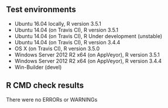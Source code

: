 
## Test environments
* Ubuntu 16.04 locally, R version 3.5.1
* Ubuntu 14.04 (on Travis CI), R version 3.5.1
* Ubuntu 14.04 (on Travis CI), R Under development (unstable) 
* Ubuntu 14.04 (on Travis CI), R version 3.4.4
* OS X (on Travis CI), R version 3.5.0
* Windows Server 2012 R2 x64 (on AppVeyor), R version 3.5.1 
* Windows Server 2012 R2 x64 (on AppVeyor), R version 3.4.4
* Win-Builder (devel)

## R CMD check results
There were no ERRORs or WARNINGs



